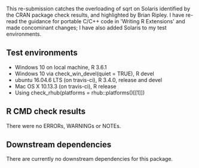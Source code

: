 This re-submission catches the overloading of sqrt on Solaris identified by 
the CRAN package check results, and highlighted by Brian Ripley.
I have re-read the guidance for portable C/C++ code in 'Writing R Extensions'
and made concominant changes; I have also added Solaris to my test environments.

## Test environments
* Windows 10 on local machine, R 3.6.1
* Windows 10 via check_win_devel(quiet = TRUE), R devel
* ubuntu 16.04.6 LTS (on travis-ci), R 3.4.0, release and devel
* Mac OS X 10.13.3 (on travis-ci), R release
* Using check_rhub(platforms = rhub::platforms()[[1]])

## R CMD check results
There were no ERRORs, WARNINGs or NOTEs.

## Downstream dependencies
There are currently no downstream dependencies for this package.
